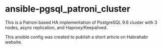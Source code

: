 # ansible-pgsql_patroni_cluster
This is a Patroni based HA implementation of PostgreSQL 9.6 cluster with 3 nodes, async replication, and Haproxy/Keepalived.

This ansible config was created to publish a short article on Habrahabr website.

